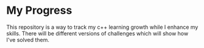 # My Progress
This repository is a way to track my c++ learning growth while I enhance my skills.
There will be different versions of challenges which will show how I've solved them. 
